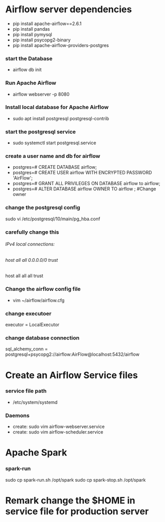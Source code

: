 # Airflow server dependencies 
- pip install apache-airflow==2.6.1
- pip install pandas 
- pip install pymysql
- pip install psycopg2-binary
- pip install apache-airflow-providers-postgres

### start the Database 
- airflow db init


### Run Apache Airflow 
- airflow webserver -p 8080

### Install local database for Apache Airflow 
- sudo apt install postgresql postgresql-contrib

### start the postgresql service  
- sudo systemctl start postgresql.service

### create a user name and db for airflow 
- postgres=# CREATE DATABASE airflow;
- postgres=# CREATE USER airflow WITH ENCRYPTED PASSWORD 'AirFlow';
- postgres=# GRANT ALL PRIVILEGES ON DATABASE airflow to airflow;
- postgres=# ALTER DATABASE airflow OWNER TO airflow ; #Change owner

### change the postgresql config
sudo vi /etc/postgresql/10/main/pg_hba.conf
### carefully change this 

###### IPv4 local connections:
###### host    all             all             0.0.0.0/0            trust
host all all all trust
 

### Change the airflow config file 
- vim ~/airflow/airflow.cfg

### change executoer 
executor = LocalExecutor

### change database connection
sql_alchemy_conn = postgresql+psycopg2://airflow:AirFlow@localhost:5432/airflow

# Create an Airflow Service files 
### service file path 
- /etc/system/systemd
### Daemons 
- create: sudo vim airflow-webserver.service
- create: sudo vim airflow-scheduler.service 

# Apache Spark
### spark-run 
sudo cp spark-run.sh /opt/spark
sudo cp spark-stop.sh /opt/spark

# Remark change the $HOME in service file for production server


